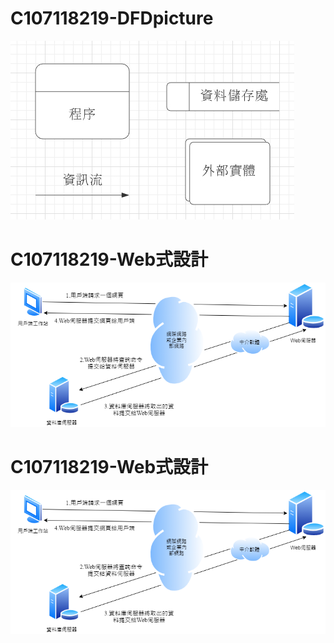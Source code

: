 # C107118219-DFDpicture
![picture](1604036209244.jpg "DFDp")

# C107118219-Web式設計
![picture](UntitledDiagram.png "Webp")

# C107118219-Web式設計
![picture](UntitledDiagram.png "update23333333")
